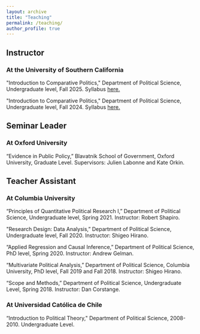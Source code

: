 ```yaml
---
layout: archive
title: "Teaching"
permalink: /teaching/
author_profile: true
---
```

## Instructor

### At the University of Southern California

"Introduction to Comparative Politics," Department of Political Science, Undergraduate level, Fall 2025. Syllabus [here.](https://github.com/pabloargote/pabloargote.github.io/blob/master/files/POSC_120_2024.pdf)

"Introduction to Comparative Politics," Department of Political Science, Undergraduate level, Fall 2024. Syllabus [here.](https://github.com/pabloargote/pabloargote.github.io/blob/master/files/POSC_120_2025.pdf)


## Seminar Leader

### At Oxford University

“Evidence in Public Policy,” Blavatnik School of Government, Oxford University, Graduate Level. Supervisors: Julien Labonne and Kate Orkin.

## Teacher Assistant

### At Columbia University

 “Principles of Quantitative Political Research I,” Department of Political Science, Undergraduate level, Spring 2021. Instructor: Robert Shapiro.

"Research Design: Data Analysis,” Department of Political Science, Undergraduate level, Fall 2020. Instructor: Shigeo Hirano.

“Applied Regression and Causal Inference,” Department of Political Science, PhD level, Spring 2020. Instructor: Andrew Gelman.

“Multivariate Political Analysis,” Department of Political Science, Columbia University, PhD level, Fall 2019 and Fall 2018. Instructor: Shigeo Hirano.

“Scope and Methods,” Department of Political Science,  Undergraduate Level, Spring 2018. Instructor: Dan Corstange.



### At Universidad Católica de Chile

“Introduction to Political Theory," Department of Political Science, 2008-2010.  Undergraduate Level.
